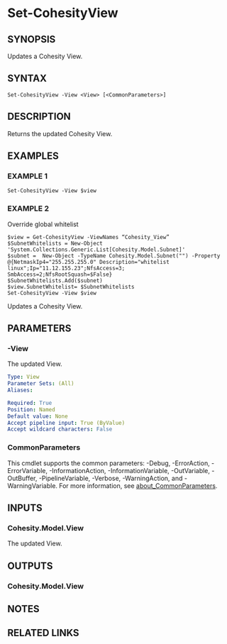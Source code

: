# Set-CohesityView

## SYNOPSIS
Updates a Cohesity View.

## SYNTAX

```
Set-CohesityView -View <View> [<CommonParameters>]
```

## DESCRIPTION
Returns the updated Cohesity View.

## EXAMPLES

### EXAMPLE 1
```
Set-CohesityView -View $view
```

### EXAMPLE 2
Override global whitelist
```
$view = Get-CohesityView -ViewNames “Cohesity_View”
$SubnetWhitelists = New-Object 'System.Collections.Generic.List[Cohesity.Model.Subnet]'
$subnet =  New-Object -TypeName Cohesity.Model.Subnet("") -Property @{NetmaskIp4="255.255.255.0" Description="whitelist linux";Ip="11.12.155.23";NfsAccess=3; SmbAccess=2;NfsRootSquash=$False}
$SubnetWhitelists.Add($subnet)
$view.SubnetWhitelist= $SubnetWhitelists
Set-CohesityView -View $view
```

Updates a Cohesity View.

## PARAMETERS

### -View
The updated View.

```yaml
Type: View
Parameter Sets: (All)
Aliases:

Required: True
Position: Named
Default value: None
Accept pipeline input: True (ByValue)
Accept wildcard characters: False
```

### CommonParameters
This cmdlet supports the common parameters: -Debug, -ErrorAction, -ErrorVariable, -InformationAction, -InformationVariable, -OutVariable, -OutBuffer, -PipelineVariable, -Verbose, -WarningAction, and -WarningVariable. For more information, see [about_CommonParameters](http://go.microsoft.com/fwlink/?LinkID=113216).

## INPUTS

### Cohesity.Model.View
The updated View.

## OUTPUTS

### Cohesity.Model.View
## NOTES

## RELATED LINKS
